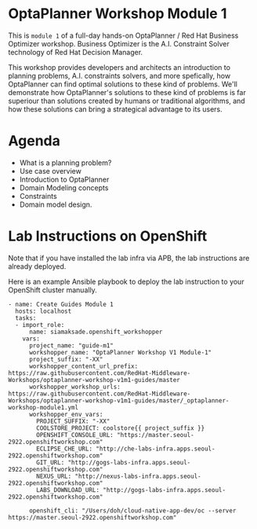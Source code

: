 OptaPlanner Workshop Module 1
===
This is `module 1` of a full-day hands-on OptaPlanner / Red Hat Business Optimizer workshop. Business Optimizer is the A.I. Constraint Solver technology of Red Hat Decision Manager.

This workshop provides developers and architects an introduction to planning problems, A.I. constraints solvers, and more spefically, how OptaPlanner can find optimal solutions to these kind of problems. We'll demonstrate how OptaPlanner's solutions to these kind of problems is far superiour than solutions created by humans or traditional algorithms, and how these solutions can bring a strategical advantage to its users.

Agenda
===
* What is a planning problem?
* Use case overview
* Introduction to OptaPlanner
* Domain Modeling concepts
* Constraints
* Domain model design.

Lab Instructions on OpenShift
===

Note that if you have installed the lab infra via APB, the lab instructions are already deployed.

Here is an example Ansible playbook to deploy the lab instruction to your OpenShift cluster manually.
```
- name: Create Guides Module 1
  hosts: localhost
  tasks:
  - import_role:
      name: siamaksade.openshift_workshopper
    vars:
      project_name: "guide-m1"
      workshopper_name: "OptaPlanner Workshop V1 Module-1"
      project_suffix: "-XX"
      workshopper_content_url_prefix: https://raw.githubusercontent.com/RedHat-Middleware-Workshops/optaplanner-workshop-v1m1-guides/master
      workshopper_workshop_urls: https://raw.githubusercontent.com/RedHat-Middleware-Workshops/optaplanner-workshop-v1m1-guides/master/_optaplanner-workshop-module1.yml
      workshopper_env_vars:
        PROJECT_SUFFIX: "-XX"
        COOLSTORE_PROJECT: coolstore{{ project_suffix }}
        OPENSHIFT_CONSOLE_URL: "https://master.seoul-2922.openshiftworkshop.com"
        ECLIPSE_CHE_URL: "http://che-labs-infra.apps.seoul-2922.openshiftworkshop.com"
        GIT_URL: "http://gogs-labs-infra.apps.seoul-2922.openshiftworkshop.com"
        NEXUS_URL: "http://nexus-labs-infra.apps.seoul-2922.openshiftworkshop.com"
        LABS_DOWNLOAD_URL: "http://gogs-labs-infra.apps.seoul-2922.openshiftworkshop.com"

      openshift_cli: "/Users/doh/cloud-native-app-dev/oc --server https://master.seoul-2922.openshiftworkshop.com"
```
